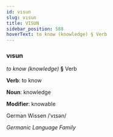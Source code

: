 ```yaml
---
id: vısun
slug: vısun
title: VISUN
sidebar_position: 588
hoverText: to know (knowledge) § Verb
---
```


### vısun

*to know (knowledge)* **§** Verb

**Verb**: to know

**Noun**: knowledge

**Modifier**: knowable

German Wissen /ˈvɪsən/

*Germanic Language Family*